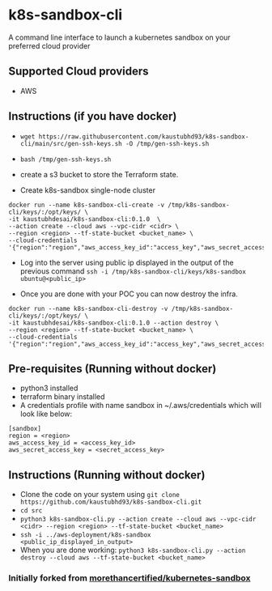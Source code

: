 # k8s-sandbox-cli
A command line interface to launch a kubernetes sandbox on your preferred cloud provider

## Supported Cloud providers
- AWS

## Instructions (if you have docker)

- `wget https://raw.githubusercontent.com/kaustubhd93/k8s-sandbox-cli/main/src/gen-ssh-keys.sh -O /tmp/gen-ssh-keys.sh`

- `bash /tmp/gen-ssh-keys.sh`

- create a s3 bucket to store the Terraform state.

- Create k8s-sandbox single-node cluster
```
docker run --name k8s-sandbox-cli-create -v /tmp/k8s-sandbox-cli/keys/:/opt/keys/ \
-it kaustubhdesai/k8s-sandbox-cli:0.1.0  \
--action create --cloud aws --vpc-cidr <cidr> \
--region <region> --tf-state-bucket <bucket_name> \
--cloud-credentials '{"region":"region","aws_access_key_id":"access_key","aws_secret_access_key":"secret_key"}'
```

- Log into the server using public ip displayed in the output of the previous command `ssh -i /tmp/k8s-sandbox-cli/keys/k8s-sandbox ubuntu@<public_ip>`

- Once you are done with your POC you can now destroy the infra.  
```
docker run --name k8s-sandbox-cli-destroy -v /tmp/k8s-sandbox-cli/keys/:/opt/keys/ \
-it kaustubhdesai/k8s-sandbox-cli:0.1.0 --action destroy \
--region <region> --tf-state-bucket <bucket_name> \
--cloud-credentials '{"region":"region","aws_access_key_id":"access_key","aws_secret_access_key":"secret_key"}'
```

## Pre-requisites (Running without docker)
- python3 installed
- terraform binary installed 
- A credentials profile with name sandbox in ~/.aws/credentials which will look like below:
```
[sandbox]
region = <region>
aws_access_key_id = <access_key_id>
aws_secret_access_key = <secret_access_key>
```

## Instructions  (Running without docker)
- Clone the code on your system using `git clone https://github.com/kaustubhd93/k8s-sandbox-cli.git`
- `cd src`
- `python3 k8s-sandbox-cli.py --action create --cloud aws --vpc-cidr <cidr> --region <region> --tf-state-bucket <bucket_name>`
- `ssh -i ../aws-deployment/k8s-sandbox <public_ip_displayed_in_output>`
- When you are done working: `python3 k8s-sandbox-cli.py --action destroy --cloud aws --tf-state-bucket <bucket_name>`

### Initially forked from [morethancertified/kubernetes-sandbox](https://github.com/morethancertified/kubernetes-sandbox)